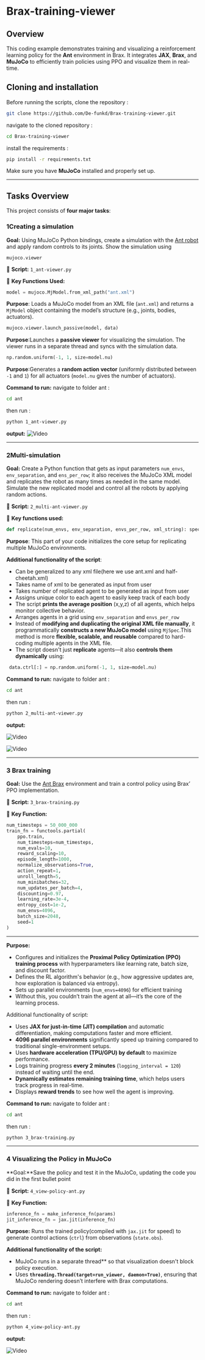 # Brax-training-viewer 

## Overview

This coding example demonstrates training and visualizing a reinforcement learning policy for the **Ant** environment in Brax. It integrates **JAX**, **Brax**, and **MuJoCo** to efficiently train policies using PPO and visualize them in real-time.


##  Cloning and installation

Before running the scripts, clone the repository :
```sh
git clone https://github.com/De-funkd/Brax-training-viewer.git
```
navigate to the cloned repository :
```sh
cd Brax-training-viewer 
```
install the requirements : 
```sh
pip install -r requirements.txt
```

Make sure you have **MuJoCo** installed and properly set up.

---

## Tasks Overview

This project consists of **four major tasks**:

### 1️Creating a simulation 

**Goal:** Using MuJoCo Python bindings, create a simulation with the [Ant robot](https://github.com/openai/gym/blob/master/gym/envs/mujoco/assets/ant.xml) and apply random controls to its joints. Show the simulation using

```
mujoco.viewer
```

🔹 **Script:** `1_ant-viewer.py`

🔹 **Key Functions Used:**

```python
model = mujoco.MjModel.from_xml_path("ant.xml")
```
**Purpose**: Loads a MuJoCo model from an XML file (`ant.xml`) and returns a `MjModel` object containing the model’s structure (e.g., joints, bodies, actuators).

```python
mujoco.viewer.launch_passive(model, data)
```
**Purpose**:Launches a **passive viewer** for visualizing the simulation. The viewer runs in a separate thread and syncs with the simulation data.

```python
np.random.uniform(-1, 1, size=model.nu)
```
**Purpose**:Generates a **random action vector** (uniformly distributed between `-1` and `1`) for all actuators (`model.nu` gives the number of actuators).

**Command to run:**
navigate to folder ant : 
```sh
cd ant 
```
then run : 
```sh
python 1_ant-viewer.py
```

**output:** 
![Video](./assets/1.gif)

---

### 2️Multi-simulation 

**Goal:** Create a Python function that gets as input parameters `num_envs`, `env_separation`, and `ens_per_row`; it also receives the MuJoCo XML model and replicates the robot as many times as needed in the same model. Simulate the new replicated model and control all the robots by applying random actions.

🔹 **Script:** `2_multi-ant-viewer.py`

🔹 **Key functions used:**

```python
def replicate(num_envs, env_separation, envs_per_row, xml_string): spec = mujoco.MjSpec.from_string(xml_string) spec.copy_during_attach = True new_spec = mujoco.MjSpec() new_spec.copy_during_attach = True colors = generate_unique_colors(num_envs)
```
**Purpose**: This part of your code initializes the core setup for replicating multiple MuJoCo environments.

**Additional functionality of the script**:
- Can be generalized to any xml file(here we use ant.xml and half-cheetah.xml)
- Takes name of xml to be generated as input from user 
- Takes number of replicated agent to be generated as input from user
- Assigns unique color to each agent to easily keep track of each body
- The script **prints the average position** (x,y,z) of all agents, which helps monitor collective behavior.
- Arranges agents in a grid using `env_separation` and `envs_per_row`
- Instead of **modifying and duplicating the original XML file manually**, it programmatically **constructs a new MuJoCo model** using `MjSpec`.This method is more **flexible, scalable, and reusable** compared to hard-coding multiple agents in the XML file.
- The script doesn't just **replicate** agents—it also **controls them dynamically** using:
 
```python
 data.ctrl[:] = np.random.uniform(-1, 1, size=model.nu)
 ```

**Command to run:**
navigate to folder ant : 
```sh
cd ant 
```
then run : 
```sh
python 2_multi-ant-viewer.py
```

**output:** 

![Video](./assets/2(a).gif)

![Video](./assets/2(b).gif)




---

### 3️ Brax training 

**Goal:** Use the [Ant Brax](https://github.com/google/brax/blob/main/brax/envs/ant.py) environment and train a control policy using Brax’ PPO implementation.

🔹 **Script:** `3_brax-training.py`

🔹 **Key Function:**

```python
num_timesteps = 50_000_000
train_fn = functools.partial(
    ppo.train,
    num_timesteps=num_timesteps,
    num_evals=10,
    reward_scaling=10,
    episode_length=1000,
    normalize_observations=True,
    action_repeat=1,
    unroll_length=5,
    num_minibatches=32,
    num_updates_per_batch=4,
    discounting=0.97,
    learning_rate=3e-4,
    entropy_cost=1e-2,
    num_envs=4096,
    batch_size=2048,
    seed=1
)
```
***
**Purpose:**
- Configures and initializes the **Proximal Policy Optimization (PPO) training process** with hyperparameters like learning rate, batch size, and discount factor.
- Defines the RL algorithm's behavior (e.g., how aggressive updates are, how exploration is balanced via entropy).
- Sets up parallel environments (`num_envs=4096`) for efficient training
- Without this, you couldn’t train the agent at all—it’s the core of the learning process.

Additional functionality of script:
- Uses **JAX for just-in-time (JIT) compilation** and automatic differentiation, making computations faster and more efficient.
-  **4096 parallel environments** significantly speed up training compared to traditional single-environment setups.
- Uses **hardware acceleration (TPU/GPU) by default** to maximize performance.
- Logs training progress **every 2 minutes** (`logging_interval = 120`) instead of waiting until the end.
- **Dynamically estimates remaining training time**, which helps users track progress in real-time.
- Displays **reward trends** to see how well the agent is improving.
  
**Command to run:**
navigate to folder ant : 
```sh
cd ant 
```
then run : 
```sh
python 3_brax-training.py
```

---

### 4️ Visualizing the Policy in MuJoCo

**Goal:**Save the policy and test it in the MuJoCo, updating the code you did in the first bullet point

🔹 **Script:** `4_view-policy-ant.py`

🔹 **Key Function:**

```python
inference_fn = make_inference_fn(params)
jit_inference_fn = jax.jit(inference_fn)
```

**Purpose:** Runs the trained policy(compiled with `jax.jit` for speed) to generate control actions (`ctrl`) from observations (`state.obs`).

**Additional functionality of the script:**
- MuJoCo runs in a separate thread** so that visualization doesn't block policy execution.  
- Uses **`threading.Thread(target=run_viewer, daemon=True)`**, ensuring that MuJoCo rendering doesn’t interfere with Brax computations.
  

**Command to run:**
navigate to folder ant : 
```sh
cd ant 
```
then run : 
```sh
python 4_view-policy-ant.py
```

**output:** 

![Video](./assets/4.gif)
